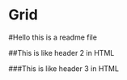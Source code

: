 # Grid

#Hello this is a readme file

##This is like header 2 in HTML

###This is like header 3 in HTML
